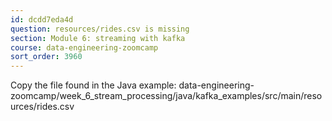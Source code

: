 ```yaml
---
id: dcdd7eda4d
question: resources/rides.csv is missing
section: Module 6: streaming with kafka
course: data-engineering-zoomcamp
sort_order: 3960
---
```


Copy the file found in the Java example: data-engineering-zoomcamp/week_6_stream_processing/java/kafka_examples/src/main/resources/rides.csv

